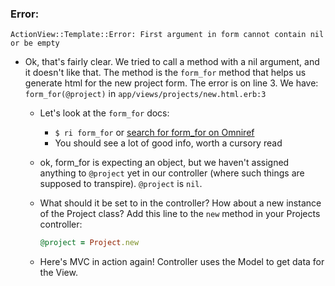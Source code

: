 
### Error:

```
ActionView::Template::Error: First argument in form cannot contain nil or be empty
```

- Ok, that's fairly clear. We tried to call a method with a nil argument, and it doesn't like that. The method is the `form_for` method that helps us generate html for the new project form. The error is on line 3. We have: `form_for(@project)` in `app/views/projects/new.html.erb:3`
  - Let's look at the `form_for` docs:
    - `$ ri form_for` or [search for form_for on Omniref](http://www.omniref.com/?q=form_for)
    - You should see a lot of good info, worth a cursory read

  - ok, form_for is expecting an object, but we haven't assigned anything to `@project` yet in our controller (where such things are supposed to transpire). `@project` is `nil`.
  - What should it be set to in the controller? How about a new instance of the Project class? Add this line to the `new` method in your Projects controller:
    ```ruby
    @project = Project.new
    ```
  - Here's MVC in action again! Controller uses the Model to get data for the View.
